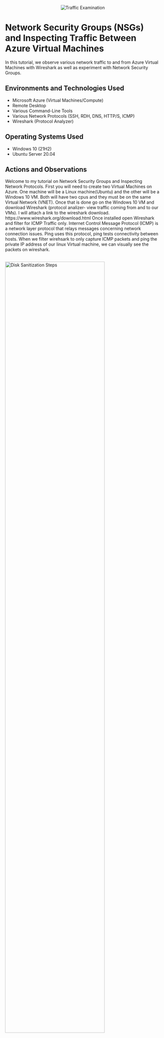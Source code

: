 <p align="center">
<img src="https://i.imgur.com/Ua7udoS.png" alt="Traffic Examination"/>
</p>

<h1>Network Security Groups (NSGs) and Inspecting Traffic Between Azure Virtual Machines</h1>
In this tutorial, we observe various network traffic to and from Azure Virtual Machines with Wireshark as well as experiment with Network Security Groups. <br />

<h2>Environments and Technologies Used</h2>

- Microsoft Azure (Virtual Machines/Compute)
- Remote Desktop
- Various Command-Line Tools
- Various Network Protocols (SSH, RDH, DNS, HTTP/S, ICMP)
- Wireshark (Protocol Analyzer)

<h2>Operating Systems Used </h2>

- Windows 10 (21H2)
- Ubuntu Server 20.04

<h2>Actions and Observations</h2>
Welcome to my tutorial on Network Security Groups and Inspecting Network Protocols. First you will need to create two Virtual Machines on Azure. One machine will be a Linux machine(Ubuntu) and the other will be a Windows 10 VM. Both will have two cpus and they must be on the same Virtual Network (VNET). Once that is done go on the Windows 10 VM and download Wireshark (protocol analizer- view traffic coming from and to our VMs). I will attach a link to the wireshark download. https://www.wireshark.org/download.html Once installed open Wireshark and filter for ICMP Traffic only. Internet Control Message Protocol (ICMP) is a network layer protocol that relays messages concerning network connection issues. Ping uses this protocol, ping tests connectivity between hosts. When we filter wirehsark to only capture ICMP packets and ping the private IP address of our linux Virtual machine, we can visually see the packets on wireshark.
<p>
<br /> 
<img src="https://i.imgur.com/CYQOkN1.png" height="80%" width="80%" alt="Disk Sanitization Steps"/>
</p>
<p>
We can inspect each individual packet and see the actual data that is being sent in each ping, the picture below demonstrates just that..
</p>
<br />

<p>
<img src="https://i.imgur.com/57Lm48l.png" height="80%" width="80%" alt="Disk Sanitization Steps"/>
</p>
<p>
In the next portion of the lab we will perpetually ping the Linux machine with the command 'ping private IP address -t'. This will continually ping the machine until we decide to stop it. While the Windows machine is pinging the Linux machine, we will go to the Linux machine and block inbound ICMP traffic on it's firewall (Network security group). Once we do that we will stop recieving echo replys from the Linux machine.
</p>
<br />

<p>
<img src="https://i.imgur.com/qSXqPBz.png" height="80%" width="80%" alt="Disk Sanitization Steps"/>  
<img src="https://i.imgur.com/54DVuNl.png" height="80%" width="80%" alt="Disk Sanitization Steps"/>
<img src="https://i.imgur.com/EG36pcD.png" height="80%" width="80%" alt="Disk Sanitization Steps"/>
</p>
<p>
Next we will use our Windows machine to SSH(Secure Shel,TCP 22) to the Linux machine. SSH mainly used when connecting to a computer running a Linux OS or network deveice like Cisco router. SSH has no GUI(Graphic User Interface) it just gives the user access to the machines command line. We will set the wireshark filter to capture SSH packets only. When we ssh into the Linux machine with the command prompt "ssh Cyberdom1@10.0.0.5" we can see that wireshark starts to immediately capture SSH packets.
</p>
<br />


<p>
<img src="https://i.imgur.com/owqov2m.png" height="80%" width="80%" alt="Disk Sanitization Steps"/>
</p>
<p>
Lorem ipsum dolor sit amet, consectetur adipiscing elit, sed do eiusmod tempor incididunt ut labore et dolore magna aliqua. Ut enim ad minim veniam, quis nostrud exercitation ullamco laboris nisi ut aliquip ex ea commodo consequat. Duis aute irure dolor in reprehenderit in voluptate velit esse cillum dolore eu fugiat nulla pariatur.
</p>

<br />


<p>
<img src="https://i.imgur.com/57Lm48l.png" height="80%" width="80%" alt="Disk Sanitization Steps"/>
</p>

<p>
Lorem ipsum dolor sit amet, consectetur adipiscing elit, sed do eiusmod tempor incididunt ut labore et dolore magna aliqua. Ut enim ad minim veniam, quis nostrud exercitation ullamco laboris nisi ut aliquip ex ea commodo consequat. Duis aute irure dolor in reprehenderit in voluptate velit esse cillum dolore eu fugiat nulla pariatur.
</p>
<br />


<p>
<img src="https://i.imgur.com/57Lm48l.png" height="80%" width="80%" alt="Disk Sanitization Steps"/>
</p>

<p>
Lorem ipsum dolor sit amet, consectetur adipiscing elit, sed do eiusmod tempor incididunt ut labore et dolore magna aliqua. Ut enim ad minim veniam, quis nostrud exercitation ullamco laboris nisi ut aliquip ex ea commodo consequat. Duis aute irure dolor in reprehenderit in voluptate velit esse cillum dolore eu fugiat nulla pariatur.
</p>
<br />


<p>
<img src="https://i.imgur.com/57Lm48l.png" height="80%" width="80%" alt="Disk Sanitization Steps"/>
</p>
